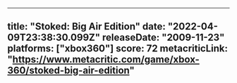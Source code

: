 
---
title: "Stoked: Big Air Edition"
date: "2022-04-09T23:38:30.099Z"
releaseDate: "2009-11-23"
platforms: ["xbox360"]
score: 72
metacriticLink: "https://www.metacritic.com/game/xbox-360/stoked-big-air-edition"
---
